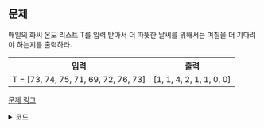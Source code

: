## 문제

매일의 화씨 온도 리스트 T를 입력 받아서 더 따뜻한 날씨를 위해서는 며칠을 더 기다려야 하는지를 출력하라. 

 <table>
	<th>입력</th>
	<th>출력</th>
	<tr><!-- 첫번째 줄 시작 -->
	    <td>T = [73, 74, 75, 71, 69, 72, 76, 73]</td>
	    <td>[1, 1, 4, 2, 1, 1, 0, 0]</td>
	</tr><!-- 첫번째 줄 끝 -->
    </table>

<a href="https://leetcode.com/problems/daily-temperatures/" target="_blank">문제 링크</a>

<details>
<summary>코드</summary>
<div markdown="1">

```python
from typing import List

class Solution:
    def dailyTemperatures(self, T: List[int]) -> List[int]: 
        answer = [0] * len(T)
        stack = []
        for i, cur in enumerate(T):
            while stack and cur > T[stack[-1]]:
                last = stack.pop()
                answer[last] = i - last
            stack.append(i)

        return answer
```

</div>
</details>